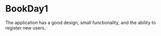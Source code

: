 # BookDay1
The application has a good design, small functionality, and the ability to register new users.
